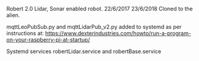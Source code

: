 Robert 2.0
Lidar, Sonar enabled robot.
22/6/2017
23/6/2018 Cloned to the alien.

mqttLeoPubSub.py and mqttLidarPub_v2.py added to systemd as per instructions at:
https://www.dexterindustries.com/howto/run-a-program-on-your-raspberry-pi-at-startup/

Systemd services robertLidar.service and robertBase.service
